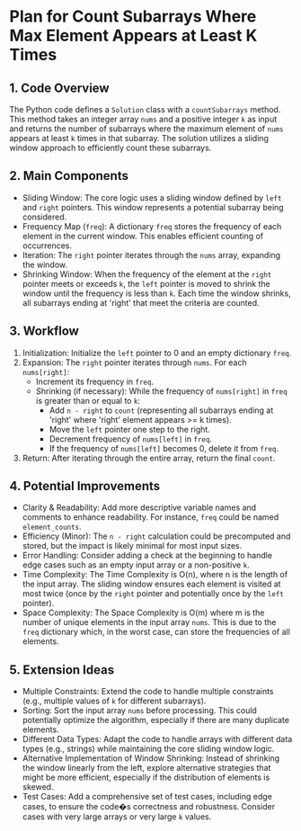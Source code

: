 # Plan for Count Subarrays Where Max Element Appears at Least K Times

## 1. Code Overview

The Python code defines a `Solution` class with a `countSubarrays` method. This method takes an integer array `nums` and a positive integer `k` as input and returns the number of subarrays where the maximum element of `nums` appears at least `k` times in that subarray. The solution utilizes a sliding window approach to efficiently count these subarrays.

## 2. Main Components

-  Sliding Window: The core logic uses a sliding window defined by `left` and `right` pointers. This window represents a potential subarray being considered.
-  Frequency Map (`freq`): A dictionary `freq` stores the frequency of each element in the current window. This enables efficient counting of occurrences.
-  Iteration: The `right` pointer iterates through the `nums` array, expanding the window.
-  Shrinking Window: When the frequency of the element at the `right` pointer meets or exceeds `k`, the `left` pointer is moved to shrink the window until the frequency is less than `k`. Each time the window shrinks, all subarrays ending at 'right' that meet the criteria are counted.

## 3. Workflow

1. Initialization: Initialize the `left` pointer to 0 and an empty dictionary `freq`.
2. Expansion: The `right` pointer iterates through `nums`. For each `nums[right]`:
    -   Increment its frequency in `freq`.
    -  Shrinking (if necessary): While the frequency of `nums[right]` in `freq` is greater than or equal to `k`:
        -   Add `n - right` to `count` (representing all subarrays ending at 'right' where 'right' element appears >= k times).
        -   Move the `left` pointer one step to the right.
        -   Decrement frequency of `nums[left]` in `freq`.
        -   If the frequency of `nums[left]` becomes 0, delete it from `freq`.
3. Return: After iterating through the entire array, return the final `count`.

## 4. Potential Improvements

-  Clarity & Readability: Add more descriptive variable names and comments to enhance readability. For instance, `freq` could be named `element_counts`.
-  Efficiency (Minor): The `n - right` calculation could be precomputed and stored, but the impact is likely minimal for most input sizes.
-  Error Handling: Consider adding a check at the beginning to handle edge cases such as an empty input array or a non-positive `k`.
-  Time Complexity: The Time Complexity is O(n), where n is the length of the input array. The sliding window ensures each element is visited at most twice (once by the `right` pointer and potentially once by the `left` pointer).
-  Space Complexity: The Space Complexity is O(m) where m is the number of unique elements in the input array `nums`. This is due to the `freq` dictionary which, in the worst case, can store the frequencies of all elements.

## 5. Extension Ideas

-  Multiple Constraints: Extend the code to handle multiple constraints (e.g., multiple values of `k` for different subarrays).
-  Sorting: Sort the input array `nums` before processing. This could potentially optimize the algorithm, especially if there are many duplicate elements.
-  Different Data Types: Adapt the code to handle arrays with different data types (e.g., strings) while maintaining the core sliding window logic.
-  Alternative Implementation of Window Shrinking: Instead of shrinking the window linearly from the left, explore alternative strategies that might be more efficient, especially if the distribution of elements is skewed.
-  Test Cases: Add a comprehensive set of test cases, including edge cases, to ensure the code�s correctness and robustness. Consider cases with very large arrays or very large `k` values.